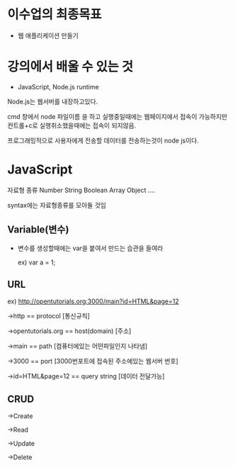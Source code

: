 # 이수업의 최종목표
 - 웹 애플리케이션 만들기
# 강의에서 배울 수 있는 것
 - JavaScript, Node.js runtime

Node.js는 웹서버를 내장하고있다.

cmd 창에서 node 파일이름 을 하고 실행중일때에는 웹페이지에서 접속이 가능하지만 컨트롤+c로 실행취소했을때에는 접속이 되지않음.

프로그래밍적으로 사용자에게 전송할 데이터를 전송하는것이 node js이다.

# JavaScript
자료형 종류 Number String Boolean Array Object ....

syntax에는 자료형종류를 모아둘 것임

## Variable(변수)
- 변수를 생성할때에는 var을 붙여서 만드는 습관을 들여라 
  
  ex) var a = 1;

## URL
ex) http://opentutorials.org:3000/main?id=HTML&page=12
  
  ->http == protocol [통신규칙]
 
  ->opentutorials.org == host(domain) [주소]
 
  ->main == path [컴퓨터에있는 어떤파일인지 나타냄]

  ->3000 == port [3000번포트에 접속된 주소에있는 웹서버 번호]
 
  ->id=HTML&page=12 == query string [데이터 전달가능]

## CRUD
  ->Create

  ->Read

  ->Update

  ->Delete